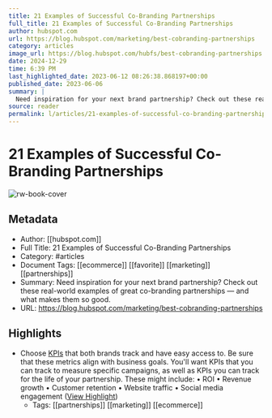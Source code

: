 ```yaml
---
title: 21 Examples of Successful Co-Branding Partnerships
full_title: 21 Examples of Successful Co-Branding Partnerships
author: hubspot.com
url: https://blog.hubspot.com/marketing/best-cobranding-partnerships
category: articles
image_url: https://blog.hubspot.com/hubfs/best-cobranding-partnerships.jpg#keepProtocol
date: 2024-12-29
time: 6:39 PM
last_highlighted_date: 2023-06-12 08:26:38.868197+00:00
published_date: 2023-06-06
summary: |
  Need inspiration for your next brand partnership? Check out these real-world examples of great co-branding partnerships — and what makes them so good.
source: reader
permalink: l/articles/21-examples-of-successful-co-branding-partnerships
---
```

# 21 Examples of Successful Co-Branding Partnerships

![rw-book-cover](https://blog.hubspot.com/hubfs/best-cobranding-partnerships.jpg#keepProtocol)

## Metadata
- Author: [[hubspot.com]]
- Full Title: 21 Examples of Successful Co-Branding Partnerships
- Category: #articles
- Document Tags: [[ecommerce]] [[favorite]] [[marketing]] [[partnerships]] 
- Summary: Need inspiration for your next brand partnership? Check out these real-world examples of great co-branding partnerships — and what makes them so good.
- URL: https://blog.hubspot.com/marketing/best-cobranding-partnerships

## Highlights
- Choose [KPIs](https://blog.hubspot.com/marketing/choosing-kpis?hubs_content=blog.hubspot.com/marketing/best-cobranding-partnerships&hubs_content-cta=KPIs) that both brands track and have easy access to. Be sure that these metrics align with business goals. You'll want KPIs that you can track to measure specific campaigns, as well as KPIs you can track for the life of your partnership. These might include:
  • ROI
  • Revenue growth
  • Customer retention
  • Website traffic
  • Social media engagement ([View Highlight](https://read.readwise.io/read/01h2qbd00qh6een2htbmvtqxem))
    - Tags: [[partnerships]] [[marketing]] [[ecommerce]] 


